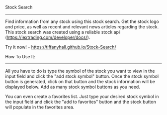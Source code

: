 

Stock Search
_________________

Find information from any stock using this stock search. Get the stock logo and price, as well as recent and relevant news articles regarding the stock.
This stock search was created using a reliable stock api (https://iextrading.com/developer/docs/).   


Try it now! - https://tiffanyhall.github.io/Stock-Search/


How To Use It:
__________________

All you have to do is type the symbol of the stock you want to view in the input field and click the "add stock symbol" button. Once the stock symbol button is generated, click on that button and the stock information will be displayed below. Add as many stock symbol buttons as you need. 

You can even create a favorites list. Just type your desired stock symbol in the input field and click the "add to favorites" button and the stock button will populate in the favorites area.